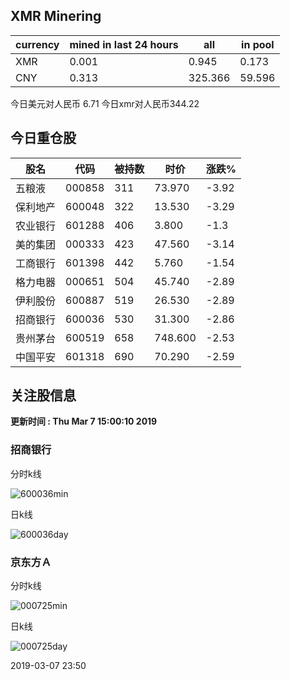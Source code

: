 ## XMR Minering

|currency|mined in last 24 hours|all|in pool|
|---|---|---|---|
|XMR|0.001|0.945|0.173|
|CNY|0.313|325.366|59.596|

今日美元对人民币 6.71	今日xmr对人民币344.22


## 今日重仓股 

|股名|代码|被持数|时价|涨跌%|
|---|---|---|---|---|
|五粮液|000858|311|73.970|-3.92|
|保利地产|600048|322|13.530|-3.29|
|农业银行|601288|406|3.800|-1.3|
|美的集团|000333|423|47.560|-3.14|
|工商银行|601398|442|5.760|-1.54|
|格力电器|000651|504|45.740|-2.89|
|伊利股份|600887|519|26.530|-2.89|
|招商银行|600036|530|31.300|-2.86|
|贵州茅台|600519|658|748.600|-2.53|
|中国平安|601318|690|70.290|-2.59|

## 关注股信息
**更新时间 : Thu Mar  7 15:00:10 2019**
### 招商银行 
分时k线

![600036min](http://image.sinajs.cn/newchart/min/n/sh600036.gif)

日k线

![600036day](http://image.sinajs.cn/newchart/daily/n/sh600036.gif)

### 京东方Ａ 
分时k线

![000725min](http://image.sinajs.cn/newchart/min/n/sz000725.gif)

日k线

![000725day](http://image.sinajs.cn/newchart/daily/n/sz000725.gif)

2019-03-07 23:50